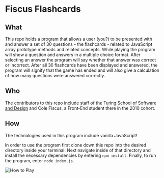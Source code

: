 # Fiscus Flashcards

## What
This repo holds a program that allows a user (you?) to be presented with and answer a set of 30 questions - the flashcards - related to JavaScript array prototype methods and related concepts. While playing the program will show a question and answers in a multiple choice format. After selecting an answer the program will say whether that answer was correct or incorrect. After all 30 flashcards have been displayed and answered, the program will signify that the game has ended and will also give a calculation of how many questions were answered correctly.

## Who
The contributors to this repo include staff of the [Turing School of Software and Design](https://turing.io/) and Cole Fiscus, a Front-End student there in the 2010 cohort.

## How
The technologies used in this program include vanilla JavaScript!

In order to use the program first clone down this repo into the desired directory inside your terminal. Next navigate inside of that directory and install the necessary dependencies by entering `npm install`. Finally, to run the program, enter `node index.js`.

![How to Play](https://github.com/colefiscus/flashcards-starter/blob/README/Resources/flashcards-gif.gif)
